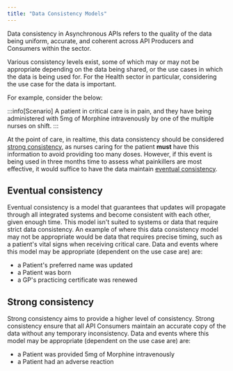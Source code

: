 ```yaml
---
title: "Data Consistency Models"
---
```


Data consistency in Asynchronous APIs refers to the quality of the data being uniform, accurate, and coherent across API Producers and Consumers within the sector.

Various consistency levels exist, some of which may or may not be appropriate depending on the data being shared, or the use cases in which the data is being used for. For the Health sector in particular, considering the use case for the data is important.

For example, consider the below:

:::info[Scenario]
A patient in critical care is in pain, and they have being administered with 5mg of Morphine intravenously by one of the multiple nurses on shift.
:::

At the point of care, in realtime, this data consistency should be considered [strong consistency](#strong-consistency), as nurses caring for the patient **must** have this information to avoid providing too many doses. However, if this event is being used in three months time to assess what painkillers are most effective, it would suffice to have the data maintain [eventual consistency](#eventual-consistency).

## Eventual consistency

Eventual consistency is a model that guarantees that updates will propagate through all integrated systems and become consistent with each other, given enough time. This model isn't suited to systems or data that require strict data consistency. An example of where this data consistency model may not be appropriate would be data that requires precise timing, such as a patient's vital signs when receiving critical care. Data and events where this model may be appropriate (dependent on the use case are) are:

- a Patient's preferred name was updated
- a Patient was born
- a GP's practicing certificate was renewed

## Strong consistency

Strong consistency aims to provide a higher level of consistency. Strong consistency ensure that all API Consumers maintain an accurate copy of the data without any temporary inconsistency. Data and events where this model may be appropriate (dependent on the use case are) are:

- a Patient was provided 5mg of Morphine intravenously
- a Patient had an adverse reaction

